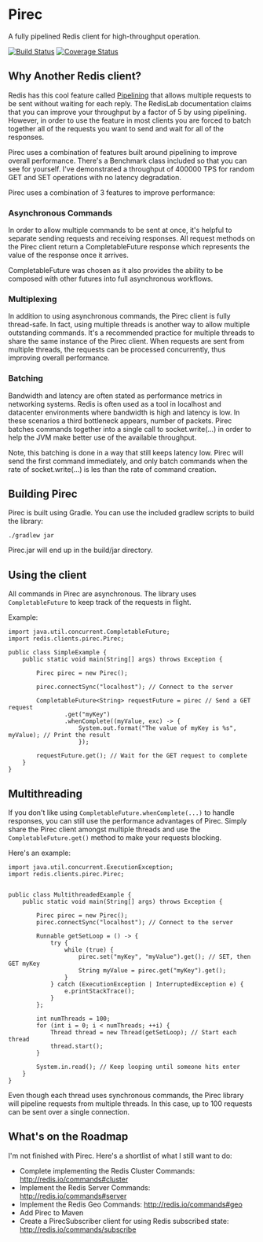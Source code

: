 Pirec
=====

A fully pipelined Redis client for high-throughput operation.

[![Build Status](https://travis-ci.org/oneam/pirec.svg)](https://travis-ci.org/oneam/pirec) [![Coverage Status](https://coveralls.io/repos/oneam/pirec/badge.svg?branch=master&service=github)](https://coveralls.io/github/oneam/pirec?branch=master)

Why Another Redis client?
-------------------------

Redis has this cool feature called [Pipelining](http://redis.io/topics/pipelining) that allows multiple requests to be sent without waiting for each reply. The RedisLab documentation claims that you can improve your throughput by a factor of 5 by using pipelining. However, in order to use the feature in most clients you are forced to batch together all of the requests you want to send and wait for all of the responses.

Pirec uses a combination of features built around pipelining to improve overall performance. There's a Benchmark class included so that you can see for yourself. I've demonstrated a throughput of 400000 TPS for random GET and SET operations with no latency degradation.

Pirec uses a combination of 3 features to improve performance:

### Asynchronous Commands

In order to allow multiple commands to be sent at once, it's helpful to separate sending requests and receiving responses. All request methods on the Pirec client return a CompletableFuture response which represents the value of the response once it arrives.

CompletableFuture was chosen as it also provides the ability to be composed with other futures into full asynchronous workflows.

### Multiplexing

In addition to using asynchronous commands, the Pirec client is fully thread-safe. In fact, using multiple threads is another way to allow multiple outstanding commands. It's a recommended practice for multiple threads to share the same instance of the Pirec client. When requests are sent from multiple threads, the requests can be processed concurrently, thus improving overall performance.

### Batching

Bandwidth and latency are often stated as performance metrics in networking systems. Redis is often used as a tool in localhost and datacenter environments where bandwidth is high and latency is low. In these scenarios a third bottleneck appears, number of packets. Pirec batches commands together into a single call to socket.write(...) in order to help the JVM make better use of the available throughput.

Note, this batching is done in a way that still keeps latency low. Pirec will send the first command immediately, and only batch commands when the rate of socket.write(...) is les than the rate of command creation.

Building Pirec
--------------

Pirec is built using Gradle. You can use the included gradlew scripts to build the library:

```
./gradlew jar
```

Pirec.jar will end up in the build/jar directory.

Using the client
-----------------

All commands in Pirec are asynchronous. The library uses `CompletableFuture` to keep track of the requests in flight.

Example:

```
import java.util.concurrent.CompletableFuture;
import redis.clients.pirec.Pirec;

public class SimpleExample {
    public static void main(String[] args) throws Exception {

        Pirec pirec = new Pirec();

        pirec.connectSync("localhost"); // Connect to the server

        CompletableFuture<String> requestFuture = pirec // Send a GET request
                .get("myKey")
                .whenComplete((myValue, exc) -> {
                    System.out.format("The value of myKey is %s", myValue); // Print the result
                    });

        requestFuture.get(); // Wait for the GET request to complete
    }
}
```

Multithreading
--------------

If you don't like using `CompletableFuture.whenComplete(...)` to handle responses, you can still use the performance advantages of Pirec. Simply share the Pirec client amongst multiple threads and use the `CompletableFuture.get()` method to make your requests blocking.

Here's an example:

```
import java.util.concurrent.ExecutionException;
import redis.clients.pirec.Pirec;


public class MultithreadedExample {
    public static void main(String[] args) throws Exception {

        Pirec pirec = new Pirec();
        pirec.connectSync("localhost"); // Connect to the server

        Runnable getSetLoop = () -> {
            try {
                while (true) {
                    pirec.set("myKey", "myValue").get(); // SET, then GET myKey
                    String myValue = pirec.get("myKey").get();
                }
            } catch (ExecutionException | InterruptedException e) {
                e.printStackTrace();
            }
        };

        int numThreads = 100;
        for (int i = 0; i < numThreads; ++i) {
            Thread thread = new Thread(getSetLoop); // Start each thread
            thread.start();
        }

        System.in.read(); // Keep looping until someone hits enter
    }
}
```

Even though each thread uses synchronous commands, the Pirec library will pipeline requests from multiple threads. In this case, up to 100 requests can be sent over a single connection.

What's on the Roadmap
---------------------

I'm not finished with Pirec. Here's a shortlist of what I still want to do:

* Complete implementing the Redis Cluster Commands: http://redis.io/commands#cluster
* Implement the Redis Server Commands: http://redis.io/commands#server
* Implement the Redis Geo Commands: http://redis.io/commands#geo
* Add Pirec to Maven
* Create a PirecSubscriber client for using Redis subscribed state: http://redis.io/commands/subscribe
